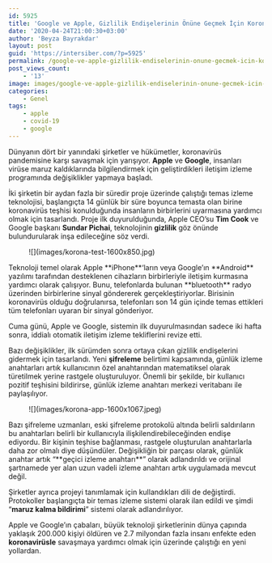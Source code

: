 ```yaml
---
id: 5925
title: 'Google ve Apple, Gizlilik Endişelerinin Önüne Geçmek İçin Koronavirüs İzleme Uygulamasını Düzenledi'
date: '2020-04-24T21:00:30+03:00'
author: 'Beyza Bayrakdar'
layout: post
guid: 'https://intersiber.com/?p=5925'
permalink: /google-ve-apple-gizlilik-endiselerinin-onune-gecmek-icin-koronavirus-izleme-uygulamasini-duzenledi/
post_views_count:
    - '13'
image: images/google-ve-apple-gizlilik-endiselerinin-onune-gecmek-icin-koronavirus-izleme-uygulamasini-duzenledi.jpg
categories:
    - Genel
tags:
    - apple
    - covid-19
    - google
---
```


Dünyanın dört bir yanındaki şirketler ve hükümetler, koronavirüs pandemisine karşı savaşmak için yarışıyor. **Apple** ve **Google**, insanları virüse maruz kaldıklarında bilgilendirmek için geliştirdikleri iletişim izleme programında değişiklikler yapmaya başladı.

İki şirketin bir aydan fazla bir süredir proje üzerinde çalıştığı temas izleme teknolojisi, başlangıçta 14 günlük bir süre boyunca temasta olan birine koronavirüs teşhisi konulduğunda insanların birbirlerini uyarmasına yardımcı olmak için tasarlandı. Proje ilk duyurulduğunda, Apple CEO’su **Tim Cook** ve Google başkanı **Sundar Pichai**, teknolojinin **gizlilik** göz önünde bulundurularak inşa edileceğine söz verdi.

<figure class="wp-block-image size-large">![](images/korona-test-1600x850.jpg)</figure>Teknoloji temel olarak Apple **iPhone**‘ların veya Google’ın **Android** yazılımı tarafından desteklenen cihazların birbirleriyle iletişim kurmasına yardımcı olarak çalışıyor. Bunu, telefonlarda bulunan **bluetooth** radyo üzerinden birbirlerine sinyal göndererek gerçekleştiriyorlar. Birisinin koronavirüs olduğu doğrulanırsa, telefonları son 14 gün içinde temas ettikleri tüm telefonları uyaran bir sinyal gönderiyor.

Cuma günü, Apple ve Google, sistemin ilk duyurulmasından sadece iki hafta sonra, iddialı otomatik iletişim izleme tekliflerini revize etti.

Bazı değişiklikler, ilk sürümden sonra ortaya çıkan gizlilik endişelerini gidermek için tasarlandı. Yeni **şifreleme** belirtimi kapsamında, günlük izleme anahtarları artık kullanıcının özel anahtarından matematiksel olarak türetilmek yerine rastgele oluşturuluyor. Önemli bir şekilde, bir kullanıcı pozitif teşhisini bildirirse, günlük izleme anahtarı merkezi veritabanı ile paylaşılıyor.

<figure class="wp-block-image size-large">![](images/korona-app-1600x1067.jpeg)</figure>Bazı şifreleme uzmanları, eski şifreleme protokolü altında belirli saldırıların bu anahtarları belirli bir kullanıcıyla ilişkilendirebileceğinden endişe ediyordu. Bir kişinin teşhise bağlanması, rastgele oluşturulan anahtarlarla daha zor olmalı diye düşündüler. Değişikliğin bir parçası olarak, günlük anahtar artık “**geçici izleme anahtarı**” olarak adlandırıldı ve orijinal şartnamede yer alan uzun vadeli izleme anahtarı artık uygulamada mevcut değil.

Şirketler ayrıca projeyi tanımlamak için kullandıkları dili de değiştirdi. Protokoller başlangıçta bir temas izleme sistemi olarak ilan edildi ve şimdi “**maruz kalma bildirimi**” sistemi olarak adlandırılıyor.

Apple ve Google’ın çabaları, büyük teknoloji şirketlerinin dünya çapında yaklaşık 200.000 kişiyi öldüren ve 2.7 milyondan fazla insanı enfekte eden **koronavirüsle** savaşmaya yardımcı olmak için üzerinde çalıştığı en yeni yollardan.